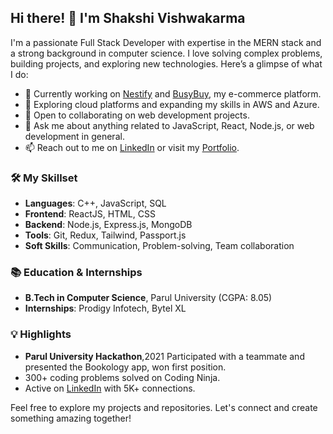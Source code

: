 <h2>Hi there! 👋 I'm Shakshi Vishwakarma</h2>

<p>I'm a passionate Full Stack Developer with expertise in the MERN stack and a strong background in computer science. I love solving complex problems, building projects, and exploring new technologies. Here’s a glimpse of what I do:</p>

<ul>
  <li>🔭 Currently working on <a href="#">Nestify</a> and <a href="#">BusyBuy</a>, my e-commerce platform.</li>
  <li>🌱 Exploring cloud platforms and expanding my skills in AWS and Azure.</li>
  <li>👯 Open to collaborating on web development projects.</li>
  <li>💬 Ask me about anything related to JavaScript, React, Node.js, or web development in general.</li>
  <li>📫 Reach out to me on <a href="https://linkedin.com/in/shakshi-vishwakarma-21050421b">LinkedIn</a> or visit my <a href="https://portfolio-shakshi-vishwakarma.netlify.app/">Portfolio</a>.</li>
</ul>

<h3>🛠 My Skillset</h3>
<ul>
  <li><strong>Languages</strong>: C++, JavaScript, SQL</li>
  <li><strong>Frontend</strong>: ReactJS, HTML, CSS</li>
  <li><strong>Backend</strong>: Node.js, Express.js, MongoDB</li>
  <li><strong>Tools</strong>: Git, Redux, Tailwind, Passport.js</li>
  <li><strong>Soft Skills</strong>: Communication, Problem-solving, Team collaboration</li>
</ul>

<h3>📚 Education & Internships</h3>
<ul>
  <li><strong>B.Tech in Computer Science</strong>, Parul University (CGPA: 8.05)</li>
  <li><strong>Internships</strong>: Prodigy Infotech, Bytel XL</li>
</ul>

<h3>💡 Highlights</h3>
<ul>
  <li><strong>Parul University Hackathon</strong>,2021 Participated with a teammate and presented the Bookology app, won first position. </li>
  <li>300+ coding problems solved on Coding Ninja.</li>
  <li>Active on <a href="https://linkedin.com/in/shakshi-vishwakarma-21050421b">LinkedIn</a> with 5K+ connections.</li>
</ul>

<p>Feel free to explore my projects and repositories. Let's connect and create something amazing together!</p>
